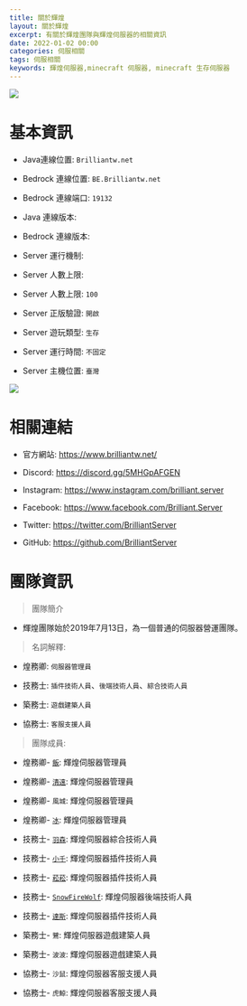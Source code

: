```yaml
---
title: 關於輝煌
layout: 關於輝煌
excerpt: 有關於輝煌團隊與輝煌伺服器的相關資訊
date: 2022-01-02 00:00
categories: 伺服相關 
tags: 伺服相關
keywords: 輝煌伺服器,minecraft 伺服器, minecraft 生存伺服器
---
```


![](https://media.discordapp.net/attachments/596718421966716928/971190210928992267/AddText_05-04-06.36.35.png)

 # 基本資訊

- Java連線位置: ` Brilliantw.net `

- Bedrock 連線位置: ` BE.Brilliantw.net `

- Bedrock 連線端口: ` 19132 `

- Java 連線版本: ` `

- Bedrock 連線版本: ` `

- Server 運行機制: `  `

- Server 人數上限: `  `

- Server 人數上限: ` 100 `

- Server 正版驗證: ` 開啟 `

- Server 遊玩類型: ` 生存 `

- Server 運行時間: ` 不固定 `

- Server 主機位置: ` 臺灣 `

<a href="https://www.mc-list.xyz/843/info" target="_blank"><img src="https://www.mc-list.xyz/banner/1-843.png" border="0"></a>

 # 相關連結

- 官方網站: https://www.brilliantw.net/

- Discord: https://discord.gg/5MHGpAFGEN

- Instagram: https://www.instagram.com/brilliant.server

- Facebook: https://www.facebook.com/Brilliant.Server

- Twitter: https://twitter.com/BrilliantServer

- GitHub: https://github.com/BrilliantServer

 # 團隊資訊

> 團隊簡介

- 輝煌團隊始於2019年7月13日，為一個普通的伺服器營運團隊。

> 名詞解釋:

- 煌務卿: ` 伺服器管理員 `

- 技務士: ` 插件技術人員 `、` 後端技術人員 `、` 綜合技術人員 `

- 築務士: ` 遊戲建築人員 `

- 協務士: ` 客服支援人員 `

> 團隊成員:

- 煌務卿- [` 飯 `](https://github.com/RICE0707): 輝煌伺服器管理員

- 煌務卿- [` 清遠 `](https://github.com/Yuruka4312): 輝煌伺服器管理員

- 煌務卿- ` 風城 `: 輝煌伺服器管理員

- 煌務卿- [` 冰 `](https://github.com/YTiceice): 輝煌伺服器管理員

- 技務士- [` 羽森 `](https://github.com/NCT-skyouo): 輝煌伺服器綜合技術人員

- 技務士- [` 小千 `](https://github.com/rDruTNT): 輝煌伺服器插件技術人員

- 技務士- [` 菘菘 `](https://github.com/SiongSng): 輝煌伺服器插件技術人員

- 技務士- [` SnowFireWolf `](https://github.com/SnowFireWolf): 輝煌伺服器後端技術人員

- 技務士- [` 達斯 `](https://github.com/DasCrystal): 輝煌伺服器插件技術人員

- 築務士- ` 鷺 `: 輝煌伺服器遊戲建築人員

- 築務士- ` 波波 `: 輝煌伺服器遊戲建築人員

- 協務士- ` 沙鼠 `: 輝煌伺服器客服支援人員

- 協務士- ` 虎鯨 `: 輝煌伺服器客服支援人員
